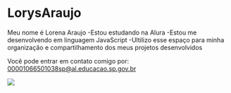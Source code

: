 # LorysAraujo
Meu nome é Lorena Araujo
-Estou estudando na Alura
-Estou me desenvolvendo em linguagem JavaScript
-Ultilizo esse espaço para minha organização e compartilhamento dos meus projetos desenvolvidos

Você pode entrar em contato comigo por:
00001066501038sp@al.educacao.sp.gov.br

![](https://i.giphy.com/media/v1.Y2lkPTc5MGI3NjExY2R4aWg0MDF1MnR3aXZoOWZ3M2tseG5qY3lmaTBmbWRjNnlnNDFrdyZlcD12MV9pbnRlcm5hbF9naWZfYnlfaWQmY3Q9Zw/9QUhxrq9uRFWU/giphy.gif)
